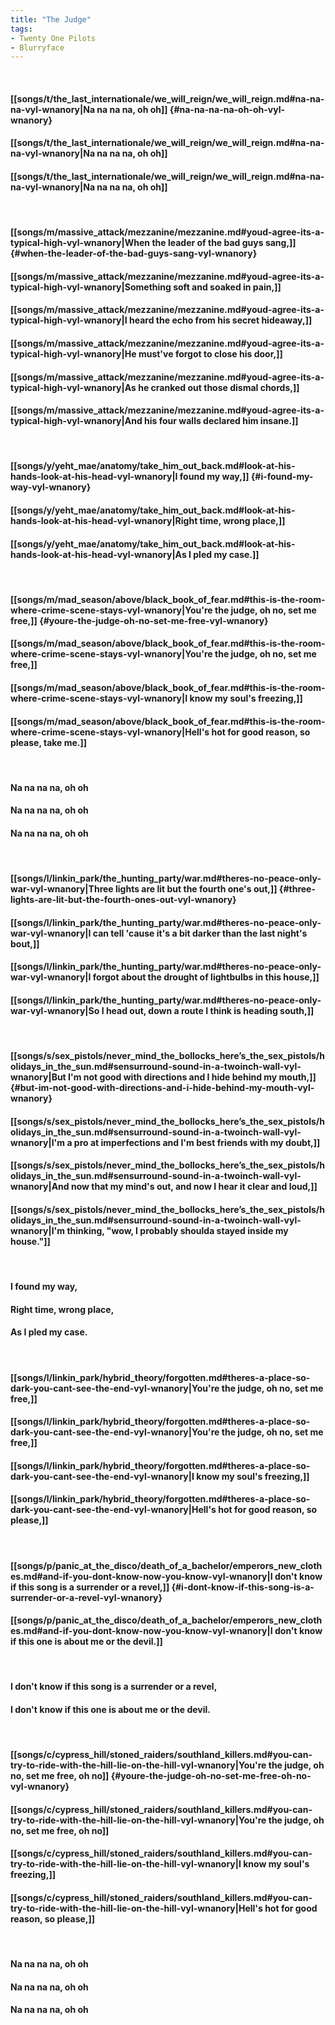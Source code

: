 ```yaml
---
title: "The Judge"
tags:
- Twenty One Pilots
- Blurryface
---
```

&nbsp;
#### [[songs/t/the_last_internationale/we_will_reign/we_will_reign.md#na-na-na-vyl-wnanory|Na na na na, oh oh]] {#na-na-na-na-oh-oh-vyl-wnanory}
#### [[songs/t/the_last_internationale/we_will_reign/we_will_reign.md#na-na-na-vyl-wnanory|Na na na na, oh oh]]
#### [[songs/t/the_last_internationale/we_will_reign/we_will_reign.md#na-na-na-vyl-wnanory|Na na na na, oh oh]]
&nbsp;
#### [[songs/m/massive_attack/mezzanine/mezzanine.md#youd-agree-its-a-typical-high-vyl-wnanory|When the leader of the bad guys sang,]] {#when-the-leader-of-the-bad-guys-sang-vyl-wnanory}
#### [[songs/m/massive_attack/mezzanine/mezzanine.md#youd-agree-its-a-typical-high-vyl-wnanory|Something soft and soaked in pain,]]
#### [[songs/m/massive_attack/mezzanine/mezzanine.md#youd-agree-its-a-typical-high-vyl-wnanory|I heard the echo from his secret hideaway,]]
#### [[songs/m/massive_attack/mezzanine/mezzanine.md#youd-agree-its-a-typical-high-vyl-wnanory|He must've forgot to close his door,]]
#### [[songs/m/massive_attack/mezzanine/mezzanine.md#youd-agree-its-a-typical-high-vyl-wnanory|As he cranked out those dismal chords,]]
#### [[songs/m/massive_attack/mezzanine/mezzanine.md#youd-agree-its-a-typical-high-vyl-wnanory|And his four walls declared him insane.]]
&nbsp;
#### [[songs/y/yeht_mae/anatomy/take_him_out_back.md#look-at-his-hands-look-at-his-head-vyl-wnanory|I found my way,]] {#i-found-my-way-vyl-wnanory}
#### [[songs/y/yeht_mae/anatomy/take_him_out_back.md#look-at-his-hands-look-at-his-head-vyl-wnanory|Right time, wrong place,]]
#### [[songs/y/yeht_mae/anatomy/take_him_out_back.md#look-at-his-hands-look-at-his-head-vyl-wnanory|As I pled my case.]]
&nbsp;
#### [[songs/m/mad_season/above/black_book_of_fear.md#this-is-the-room-where-crime-scene-stays-vyl-wnanory|You're the judge, oh no, set me free,]] {#youre-the-judge-oh-no-set-me-free-vyl-wnanory}
#### [[songs/m/mad_season/above/black_book_of_fear.md#this-is-the-room-where-crime-scene-stays-vyl-wnanory|You're the judge, oh no, set me free,]]
#### [[songs/m/mad_season/above/black_book_of_fear.md#this-is-the-room-where-crime-scene-stays-vyl-wnanory|I know my soul's freezing,]]
#### [[songs/m/mad_season/above/black_book_of_fear.md#this-is-the-room-where-crime-scene-stays-vyl-wnanory|Hell's hot for good reason, so please, take me.]]
&nbsp;
#### Na na na na, oh oh
#### Na na na na, oh oh
#### Na na na na, oh oh
&nbsp;
#### [[songs/l/linkin_park/the_hunting_party/war.md#theres-no-peace-only-war-vyl-wnanory|Three lights are lit but the fourth one's out,]] {#three-lights-are-lit-but-the-fourth-ones-out-vyl-wnanory}
#### [[songs/l/linkin_park/the_hunting_party/war.md#theres-no-peace-only-war-vyl-wnanory|I can tell 'cause it's a bit darker than the last night's bout,]]
#### [[songs/l/linkin_park/the_hunting_party/war.md#theres-no-peace-only-war-vyl-wnanory|I forgot about the drought of lightbulbs in this house,]]
#### [[songs/l/linkin_park/the_hunting_party/war.md#theres-no-peace-only-war-vyl-wnanory|So I head out, down a route I think is heading south,]]
&nbsp;
#### [[songs/s/sex_pistols/never_mind_the_bollocks_here’s_the_sex_pistols/holidays_in_the_sun.md#sensurround-sound-in-a-twoinch-wall-vyl-wnanory|But I'm not good with directions and I hide behind my mouth,]] {#but-im-not-good-with-directions-and-i-hide-behind-my-mouth-vyl-wnanory}
#### [[songs/s/sex_pistols/never_mind_the_bollocks_here’s_the_sex_pistols/holidays_in_the_sun.md#sensurround-sound-in-a-twoinch-wall-vyl-wnanory|I'm a pro at imperfections and I'm best friends with my doubt,]]
#### [[songs/s/sex_pistols/never_mind_the_bollocks_here’s_the_sex_pistols/holidays_in_the_sun.md#sensurround-sound-in-a-twoinch-wall-vyl-wnanory|And now that my mind's out, and now I hear it clear and loud,]]
#### [[songs/s/sex_pistols/never_mind_the_bollocks_here’s_the_sex_pistols/holidays_in_the_sun.md#sensurround-sound-in-a-twoinch-wall-vyl-wnanory|I'm thinking, "wow, I probably shoulda stayed inside my house."]]
&nbsp;
#### I found my way,
#### Right time, wrong place,
#### As I pled my case.
&nbsp;
#### [[songs/l/linkin_park/hybrid_theory/forgotten.md#theres-a-place-so-dark-you-cant-see-the-end-vyl-wnanory|You're the judge, oh no, set me free,]]
#### [[songs/l/linkin_park/hybrid_theory/forgotten.md#theres-a-place-so-dark-you-cant-see-the-end-vyl-wnanory|You're the judge, oh no, set me free,]]
#### [[songs/l/linkin_park/hybrid_theory/forgotten.md#theres-a-place-so-dark-you-cant-see-the-end-vyl-wnanory|I know my soul's freezing,]]
#### [[songs/l/linkin_park/hybrid_theory/forgotten.md#theres-a-place-so-dark-you-cant-see-the-end-vyl-wnanory|Hell's hot for good reason, so please,]]
&nbsp;
#### [[songs/p/panic_at_the_disco/death_of_a_bachelor/emperors_new_clothes.md#and-if-you-dont-know-now-you-know-vyl-wnanory|I don't know if this song is a surrender or a revel,]] {#i-dont-know-if-this-song-is-a-surrender-or-a-revel-vyl-wnanory}
#### [[songs/p/panic_at_the_disco/death_of_a_bachelor/emperors_new_clothes.md#and-if-you-dont-know-now-you-know-vyl-wnanory|I don't know if this one is about me or the devil.]]
&nbsp;
#### I don't know if this song is a surrender or a revel,
#### I don't know if this one is about me or the devil.
&nbsp;
#### [[songs/c/cypress_hill/stoned_raiders/southland_killers.md#you-can-try-to-ride-with-the-hill-lie-on-the-hill-vyl-wnanory|You're the judge, oh no, set me free, oh no]] {#youre-the-judge-oh-no-set-me-free-oh-no-vyl-wnanory}
#### [[songs/c/cypress_hill/stoned_raiders/southland_killers.md#you-can-try-to-ride-with-the-hill-lie-on-the-hill-vyl-wnanory|You're the judge, oh no, set me free, oh no]]
#### [[songs/c/cypress_hill/stoned_raiders/southland_killers.md#you-can-try-to-ride-with-the-hill-lie-on-the-hill-vyl-wnanory|I know my soul's freezing,]]
#### [[songs/c/cypress_hill/stoned_raiders/southland_killers.md#you-can-try-to-ride-with-the-hill-lie-on-the-hill-vyl-wnanory|Hell's hot for good reason, so please,]]
&nbsp;
#### Na na na na, oh oh
#### Na na na na, oh oh
#### Na na na na, oh oh
